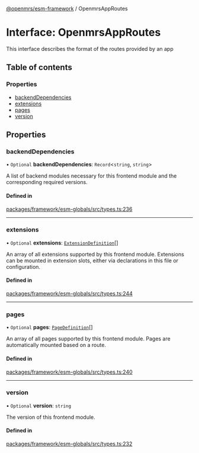 [@openmrs/esm-framework](../API.md) / OpenmrsAppRoutes

# Interface: OpenmrsAppRoutes

This interface describes the format of the routes provided by an app

## Table of contents

### Properties

- [backendDependencies](OpenmrsAppRoutes.md#backenddependencies)
- [extensions](OpenmrsAppRoutes.md#extensions)
- [pages](OpenmrsAppRoutes.md#pages)
- [version](OpenmrsAppRoutes.md#version)

## Properties

### backendDependencies

• `Optional` **backendDependencies**: `Record`<`string`, `string`\>

A list of backend modules necessary for this frontend module and the corresponding required versions.

#### Defined in

[packages/framework/esm-globals/src/types.ts:236](https://github.com/openmrs/openmrs-esm-core/blob/main/packages/framework/esm-globals/src/types.ts#L236)

___

### extensions

• `Optional` **extensions**: [`ExtensionDefinition`](../API.md#extensiondefinition)[]

An array of all extensions supported by this frontend module. Extensions can be mounted in extension slots, either via declarations in this file or configuration.

#### Defined in

[packages/framework/esm-globals/src/types.ts:244](https://github.com/openmrs/openmrs-esm-core/blob/main/packages/framework/esm-globals/src/types.ts#L244)

___

### pages

• `Optional` **pages**: [`PageDefinition`](../API.md#pagedefinition)[]

An array of all pages supported by this frontend module. Pages are automatically mounted based on a route.

#### Defined in

[packages/framework/esm-globals/src/types.ts:240](https://github.com/openmrs/openmrs-esm-core/blob/main/packages/framework/esm-globals/src/types.ts#L240)

___

### version

• `Optional` **version**: `string`

The version of this frontend module.

#### Defined in

[packages/framework/esm-globals/src/types.ts:232](https://github.com/openmrs/openmrs-esm-core/blob/main/packages/framework/esm-globals/src/types.ts#L232)
